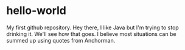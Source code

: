 # hello-world
My first github repository.
Hey there, I like Java but I'm trying to stop drinking it. We'll see how that goes.
I believe most situations can be summed up using quotes from Anchorman.
